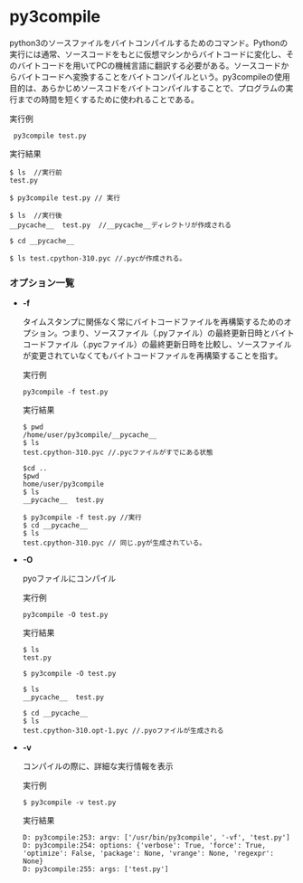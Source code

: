 [](ファイル名はコマンド名.md)
# py3compile
python3のソースファイルをバイトコンパイルするためのコマンド。Pythonの実行には通常、ソースコードをもとに仮想マシンからバイトコードに変化し、そのバイトコードを用いてPCの機械言語に翻訳する必要がある。ソースコードからバイトコードへ変換することをバイトコンパイルという。py3compileの使用目的は、あらかじめソースコドをバイトコンパイルすることで、プログラムの実行までの時間を短くするために使われることである。

  実行例 [](変更しない)
  
  ```
   py3compile test.py
  ```


  実行結果　[](変更しない)


  ```
  $ ls  //実行前
  test.py

  $ py3compile test.py // 実行

  $ ls  //実行後
  __pycache__  test.py  //__pycache__ディレクトリが作成される

  $ cd __pycache__

  $ ls test.cpython-310.pyc //.pycが作成される。
  ```

### オプション一覧


- **-f**
  
  タイムスタンプに関係なく常にバイトコードファイルを再構築するためのオプション。つまり、ソースファイル（.pyファイル）の最終更新日時とバイトコードファイル（.pycファイル）の最終更新日時を比較し、ソースファイルが変更されていなくてもバイトコードファイルを再構築することを指す。

  実行例 [](変更しない)
  
  ```
  py3compile -f test.py
  ```


  実行結果　[](変更しない)


  ```
  $ pwd
  /home/user/py3compile/__pycache__
  $ ls
  test.cpython-310.pyc //.pycファイルがすでにある状態

  $cd ..
  $pwd
  home/user/py3compile
  $ ls
  __pycache__  test.py

  $ py3compile -f test.py //実行
  $ cd __pycache__
  $ ls 
  test.cpython-310.pyc // 同じ.pyが生成されている。
  ```
- **-O** 
    
  pyoファイルにコンパイル
  
  実行例　[](変更しない)
  
  ```
  py3compile -O test.py
  ```


  実行結果　[](変更しない)


  ```
  $ ls
  test.py

  $ py3compile -O test.py

  $ ls
  __pycache__  test.py

  $ cd __pycache__
  $ ls
  test.cpython-310.opt-1.pyc //.pyoファイルが生成される
  ```
- **-v** 
    
  コンパイルの際に、詳細な実行情報を表示
  
  実行例　[](変更しない)
  
  ```
  $ py3compile -v test.py
  ```


  実行結果　[](変更しない)


  ```
  D: py3compile:253: argv: ['/usr/bin/py3compile', '-vf', 'test.py']
  D: py3compile:254: options: {'verbose': True, 'force': True, 'optimize': False, 'package': None, 'vrange': None, 'regexpr': None}
  D: py3compile:255: args: ['test.py']
  ```

